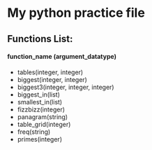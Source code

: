 # My python practice file

## Functions List:
#### function_name (argument_datatype)
* tables(integer, integer)
* biggest(integer, integer)
* biggest3(integer, integer, integer)
* biggest_in(list)
* smallest_in(list)
* fizzbizz(integer)
* panagram(string)
* table_grid(integer)
* freq(string)
* primes(integer)